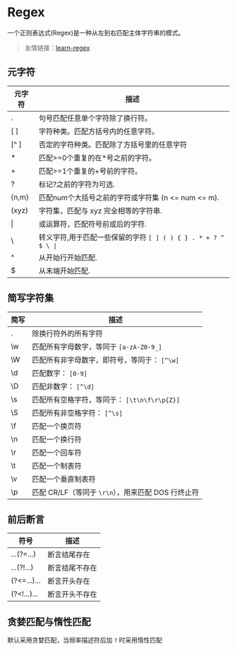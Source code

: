 # Regex

一个正则表达式(Regex)是一种从左到右匹配主体字符串的模式。

> 友情链接：[learn-regex](https://github.com/ziishaned/learn-regex)

## 元字符

| 元字符   | 描述                                              |
| ----- | ----------------------------------------------- |
| .     | 句号匹配任意单个字符除了换行符。                                |
| [ ]   | 字符种类。匹配方括号内的任意字符。                               |
| [^ ]  | 否定的字符种类。匹配除了方括号里的任意字符                           |
| *     | 匹配>=0个重复的在*号之前的字符。                              |
| +     | 匹配>=1个重复的+号前的字符。                                |
| ?     | 标记?之前的字符为可选.                                    |
| {n,m} | 匹配num个大括号之前的字符或字符集 (n <= num <= m).             |
| (xyz) | 字符集，匹配与 xyz 完全相等的字符串.                           |
| \|    | 或运算符，匹配符号前或后的字符.                                |
| \     | 转义字符,用于匹配一些保留的字符 `[ ] ( ) { } . * + ? ^ $ \ \|` |
| ^     | 从开始行开始匹配.                                       |
| $     | 从末端开始匹配.                                        |

## 简写字符集

| 简写  | 描述                                 |
| --- | ---------------------------------- |
| .   | 除换行符外的所有字符                         |
| \w  | 匹配所有字母数字，等同于 `[a-zA-Z0-9_]`        |
| \W  | 匹配所有非字母数字，即符号，等同于： `[^\w]`         |
| \d  | 匹配数字： `[0-9]`                      |
| \D  | 匹配非数字： `[^\d]`                     |
| \s  | 匹配所有空格字符，等同于： `[\t\n\f\r\p{Z}]`    |
| \S  | 匹配所有非空格字符： `[^\s]`                 |
| \f  | 匹配一个换页符                            |
| \n  | 匹配一个换行符                            |
| \r  | 匹配一个回车符                            |
| \t  | 匹配一个制表符                            |
| \v  | 匹配一个垂直制表符                          |
| \p  | 匹配 CR/LF（等同于 `\r\n`），用来匹配 DOS 行终止符 |

## 前后断言

| 符号          | 描述      |
| ----------- | ------- |
| ...(?=...)  | 断言结尾存在  |
| ...(?!...)  | 断言结尾不存在 |
| (?<=...)... | 断言开头存在  |
| (?<!...)... | 断言开头不存在 |

## 贪婪匹配与惰性匹配

默认采用贪婪匹配，当频率描述符后加 `?` 时采用惰性匹配
